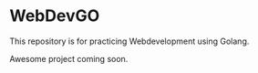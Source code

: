 # WebDevGO

This repository is for practicing Webdevelopment using Golang.

Awesome project  coming soon.